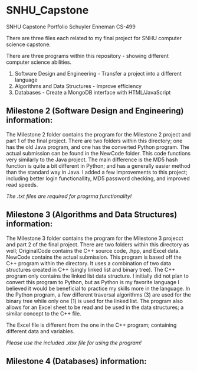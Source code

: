 # SNHU_Capstone
SNHU Capstone Portfolio
Schuyler Enneman
CS-499

There are three files each related to my final project for SNHU computer science capstone. 

There are three programs within this repository - showing different computer science abilities. 
1. Software Design and Engineering - Transfer a project into a different language
2. Algorithms and Data Structures - Improve efficiency
3. Databases - Create a MongoDB interface with HTML/JavaScript

## Milestone 2 (Software Design and Engineering) information: 
The Milestone 2 folder contains the program for the Milestone 2 project and part 1 of the final project. 
There are two folders within this directory; one has the old Java program, and one has the converted Python program.
The actual submission can be found in the NewCode folder. This code functions very similarly to the Java project. The
main difference is the MD5 hash function is quite a bit different in Python; and has a generally easier method than the
standard way in Java. I added a few improvements to this project; including better login functionallity, MD5 password
checking, and improved read speeds. 

*The .txt files are required for progrma functionality!*

## Milestone 3 (Algorithms and Data Structures) information: 
The Milestone 3 folder contains the program for the Milestone 3 projecct and part 2 of the final project. 
There are two folders within this directory as well; OriginalCode contains the C++ source code, .hpp, and Excel data. 
NewCode contains the actual submission. This program is based off the C++ program within the directory. It uses a combination
of two data structures created in C++ (singly linked list and binary tree). The C++ program only contains the linked list 
data structure. I initially did not plan to convert this program to Python, but as Python is my favorite language I believed
it would be beneficial to practice my skills more in the language. In the Python program, a few different traversal algorithms (3) 
are used for the binary tree while only one (1) is used for the linked list. The program also allows for an Excel sheet
to be read and be used in the data structures; a similar concept to the C++ file.

The Excel file is different from the one in the C++ program; containing different data and variables.

*Please use the included .xlsx file for using the program!* 

## Milestone 4 (Databases) information: 

